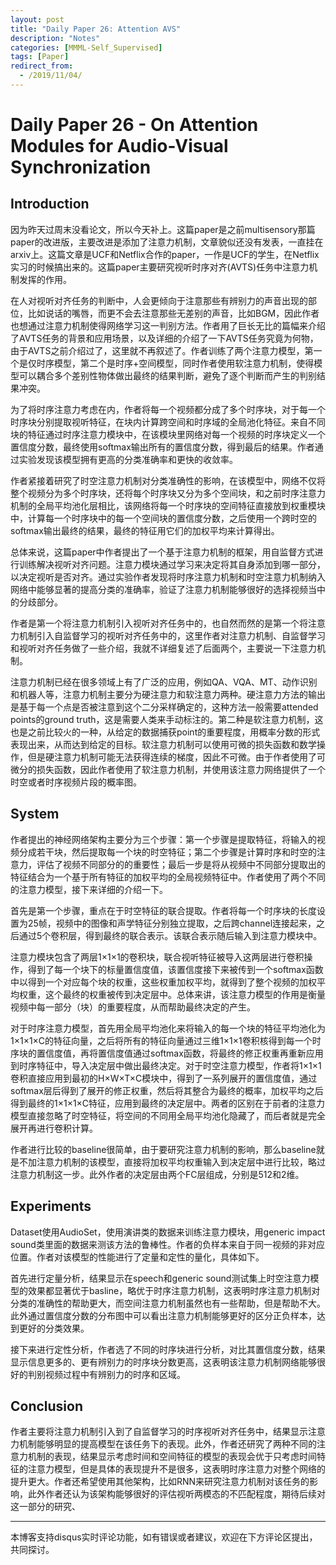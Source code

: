 ```yaml
---
layout: post
title: "Daily Paper 26: Attention AVS"
description: "Notes"
categories: [MMML-Self_Supervised]
tags: [Paper]
redirect_from:
  - /2019/11/04/
---
```


# Daily Paper 26 - On Attention Modules for Audio-Visual Synchronization  

## Introduction  

因为昨天过周末没看论文，所以今天补上。这篇paper是之前multisensory那篇paper的改进版，主要改进是添加了注意力机制，文章貌似还没有发表，一直挂在arxiv上。这篇文章是UCF和Netflix合作的paper，一作是UCF的学生，在Netflix实习的时候搞出来的。这篇paper主要研究视听时序对齐(AVTS)任务中注意力机制发挥的作用。  

在人对视听对齐任务的判断中，人会更倾向于注意那些有辨别力的声音出现的部位，比如说话的嘴唇，而更不会去注意那些无差别的声音，比如BGM，因此作者也想通过注意力机制使得网络学习这一判别方法。作者用了巨长无比的篇幅来介绍了AVTS任务的背景和应用场景，以及详细的介绍了一下AVTS任务究竟为何物，由于AVTS之前介绍过了，这里就不再叙述了。作者训练了两个注意力模型，第一个是仅时序模型，第二个是时序+空间模型，同时作者使用软注意力机制，使得模型可以耦合多个差别性物体做出最终的结果判断，避免了逐个判断而产生的判别结果冲突。  

为了将时序注意力考虑在内，作者将每一个视频都分成了多个时序块，对于每一个时序块分别提取视听特征，在块内计算跨空间和时序域的全局池化特征。来自不同块的特征通过时序注意力模块中，在该模块里网络对每一个视频的时序块定义一个置信度分数，最终使用softmax输出所有的置信度分数，得到最后的结果。作者通过实验发现该模型拥有更高的分类准确率和更快的收敛率。  

作者紧接着研究了时空注意力机制对分类准确性的影响，在该模型中，网络不仅将整个视频分为多个时序块，还将每个时序块又分为多个空间块，和之前时序注意力机制的全局平均池化层相比，该网络将每一个时序块的空间特征直接放到权重模块中，计算每一个时序块中的每一个空间块的置信度分数，之后使用一个跨时空的softmax输出最终的结果，最终的特征用它们的加权平均来计算得出。  

总体来说，这篇paper中作者提出了一个基于注意力机制的框架，用自监督方式进行训练解决视听对齐问题。注意力模块通过学习来决定将其自身添加到哪一部分，以决定视听是否对齐。通过实验作者发现将时序注意力机制和时空注意力机制纳入网络中能够显著的提高分类的准确率，验证了注意力机制能够很好的选择视频当中的分歧部分。  

作者是第一个将注意力机制引入视听对齐任务中的，也自然而然的是第一个将注意力机制引入自监督学习的视听对齐任务中的，这里作者对注意力机制、自监督学习和视听对齐任务做了一些介绍，我就不详细复述了后面两个，主要说一下注意力机制。  

注意力机制已经在很多领域上有了广泛的应用，例如QA、VQA、MT、动作识别和机器人等，注意力机制主要分为硬注意力和软注意力两种。硬注意力方法的输出是基于每一个点是否被注意到这个二分采样确定的，这种方法一般需要attended points的ground truth，这是需要人类来手动标注的。第二种是软注意力机制，这也是之前比较火的一种，从给定的数据捕获point的重要程度，用概率分数的形式表现出来，从而达到给定的目标。软注意力机制可以使用可微的损失函数和数学操作，但是硬注意力机制可能无法获得连续的梯度，因此不可微。由于作者使用了可微分的损失函数，因此作者使用了软注意力机制，并使用该注意力网络提供了一个时空或者时序视频片段的概率图。  

## System  

作者提出的神经网络架构主要分为三个步骤：第一个步骤是提取特征，将输入的视频分成若干块，然后提取每一个块的时空特征；第二个步骤是计算时序和时空的注意力，评估了视频不同部分的的重要性；最后一步是将从视频中不同部分提取出的特征结合为一个基于所有特征的加权平均的全局视频特征中。作者使用了两个不同的注意力模型，接下来详细的介绍一下。  

首先是第一个步骤，重点在于时空特征的联合提取。作者将每一个时序块的长度设置为25帧，视频中的图像和声学特征分别独立提取，之后跨channel连接起来，之后通过5个卷积层，得到最终的联合表示。该联合表示随后输入到注意力模块中。  

注意力模块包含了两层1×1×1的卷积块，联合视听特征被导入这两层进行卷积操作，得到了每一个块下的标量置信度值，该置信度接下来被传到一个softmax函数中以得到一个对应每个块的权重，这些权重加权平均，就得到了整个视频的加权平均权重，这个最终的权重被传到决定层中。总体来讲，该注意力模型的作用是衡量视频中每一部分（块）的重要程度，从而帮助最终决定的产生。  

对于时序注意力模型，首先用全局平均池化来将输入的每一个块的特征平均池化为1×1×1×C的特征向量，之后将所有的特征向量通过三维1×1×1卷积核得到每一个时序块的置信度值，再将置信度值通过softmax函数，将最终的修正权重再重新应用到时序特征中，导入决定层中做出最终决定。对于时空注意力模型，作者将1×1×1卷积直接应用到最初的H×W×T×C模块中，得到了一系列展开的置信度值，通过softmax层后得到了展开的修正权重，然后将其整合为最终的概率，加权平均之后得到最终的1×1×1×C特征，应用到最终的决定层中。两者的区别在于前者的注意力模型直接忽略了时空特征，将空间的不同用全局平均池化隐藏了，而后者就是完全展开再进行卷积计算。  

作者进行比较的baseline很简单，由于要研究注意力机制的影响，那么baseline就是不加注意力机制的该模型，直接将加权平均权重输入到决定层中进行比较，略过注意力机制这一步。此外作者的决定层由两个FC层组成，分别是512和2维。  

## Experiments  

Dataset使用AudioSet，使用演讲类的数据来训练注意力模块，用generic impact sound类里面的数据来测该方法的鲁棒性。作者的负样本来自于同一视频的非对应位置。作者对该模型的性能进行了定量和定性的量化，具体如下。  

首先进行定量分析，结果显示在speech和generic sound测试集上时空注意力模型的效果都显著优于basline，略优于时序注意力机制，这表明时序注意力机制对分类的准确性的帮助更大，而空间注意力机制虽然也有一些帮助，但是帮助不大。此外通过置信度分数的分布图中可以看出注意力机制能够更好的区分正负样本，达到更好的分类效果。  

接下来进行定性分析，作者选了不同的时序块进行分析，对比其置信度分数，结果显示信息更多的、更有辨别力的时序块分数更高，这表明该注意力机制网络能够很好的判别视频过程中有辨别力的时序和区域。  

## Conclusion  

作者主要将注意力机制引入到了自监督学习的时序视听对齐任务中，结果显示注意力机制能够明显的提高模型在该任务下的表现。此外，作者还研究了两种不同的注意力机制的表现，结果显示考虑时间和空间特征的模型的表现会优于只考虑时间特征的注意力模型，但是具体的表现提升不是很多，这表明时序注意力对整个网络的提升更大。作者还希望使用其他架构，比如RNN来研究注意力机制对该任务的影响，此外作者还认为该架构能够很好的评估视听两模态的不匹配程度，期待后续对这一部分的研究、  

---
本博客支持disqus实时评论功能，如有错误或者建议，欢迎在下方评论区提出，共同探讨。  
